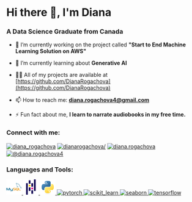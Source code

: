 <h1 align="left">Hi there 👋,  I'm Diana</h1>
<h3 align="left">A Data Science Graduate from Canada</h3>

- 🔭 I’m currently working on the project called **"Start to End Machine Learning Solution on AWS"**

- 🌱 I’m currently learning about **Generative AI**

- 👨‍💻 All of my projects are available at [https://github.com/DianaRogachova](https://github.com/DianaRogachova)

- 📫 How to reach me: **diana.rogachova4@gmail.com**

- ⚡ Fun fact about me, **I learn to narrate audiobooks in my free time.**

<h3 align="left">Connect with me:</h3>
<p align="left">
<a href="https://twitter.com/diana_rogachova" target="blank"><img align="center" src="https://raw.githubusercontent.com/rahuldkjain/github-profile-readme-generator/master/src/images/icons/Social/twitter.svg" alt="diana_rogachova" height="30" width="40" /></a>
<a href="https://linkedin.com/in/dianarogachova/" target="blank"><img align="center" src="https://raw.githubusercontent.com/rahuldkjain/github-profile-readme-generator/master/src/images/icons/Social/linked-in-alt.svg" alt="dianarogachova/" height="30" width="40" /></a>
<a href="https://instagram.com/diana.rogachova" target="blank"><img align="center" src="https://raw.githubusercontent.com/rahuldkjain/github-profile-readme-generator/master/src/images/icons/Social/instagram.svg" alt="diana.rogachova" height="30" width="40" /></a>
<a href="https://medium.com/@diana.rogachova4" target="blank"><img align="center" src="https://raw.githubusercontent.com/rahuldkjain/github-profile-readme-generator/master/src/images/icons/Social/medium.svg" alt="@diana.rogachova4" height="30" width="40" /></a>
</p>

<h3 align="left">Languages and Tools:</h3>
<p align="left"> <a href="https://www.mysql.com/" target="_blank" rel="noreferrer"> <img src="https://raw.githubusercontent.com/devicons/devicon/master/icons/mysql/mysql-original-wordmark.svg" alt="mysql" width="40" height="40"/> </a> <a href="https://pandas.pydata.org/" target="_blank" rel="noreferrer"> <img src="https://raw.githubusercontent.com/devicons/devicon/2ae2a900d2f041da66e950e4d48052658d850630/icons/pandas/pandas-original.svg" alt="pandas" width="40" height="40"/> </a> <a href="https://www.python.org" target="_blank" rel="noreferrer"> <img src="https://raw.githubusercontent.com/devicons/devicon/master/icons/python/python-original.svg" alt="python" width="40" height="40"/> </a> <a href="https://pytorch.org/" target="_blank" rel="noreferrer"> <img src="https://www.vectorlogo.zone/logos/pytorch/pytorch-icon.svg" alt="pytorch" width="40" height="40"/> </a> <a href="https://scikit-learn.org/" target="_blank" rel="noreferrer"> <img src="https://upload.wikimedia.org/wikipedia/commons/0/05/Scikit_learn_logo_small.svg" alt="scikit_learn" width="40" height="40"/> </a> <a href="https://seaborn.pydata.org/" target="_blank" rel="noreferrer"> <img src="https://seaborn.pydata.org/_images/logo-mark-lightbg.svg" alt="seaborn" width="40" height="40"/> </a> <a href="https://www.tensorflow.org" target="_blank" rel="noreferrer"> <img src="https://www.vectorlogo.zone/logos/tensorflow/tensorflow-icon.svg" alt="tensorflow" width="40" height="40"/> </a> </p>


